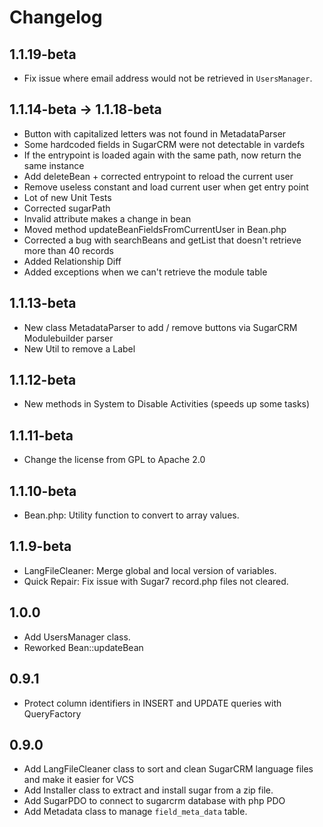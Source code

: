 Changelog
=========

1.1.19-beta
-----
* Fix issue where email address would not be retrieved in `UsersManager`.

1.1.14-beta -> 1.1.18-beta
-----
* Button with capitalized letters was not found in MetadataParser
* Some hardcoded fields in SugarCRM were not detectable in vardefs
* If the entrypoint is loaded again with the same path, now return the same instance
* Add deleteBean + corrected entrypoint to reload the current user
* Remove useless constant and load current user when get entry point
* Lot of new Unit Tests
* Corrected sugarPath
* Invalid attribute makes a change in bean
* Moved method updateBeanFieldsFromCurrentUser in Bean.php
* Corrected a bug with searchBeans and getList that doesn't retrieve more than 40 records
* Added Relationship Diff
* Added exceptions when we can't retrieve the module table


1.1.13-beta
-----
* New class MetadataParser to add / remove buttons via SugarCRM Modulebuilder parser
* New Util to remove a Label

1.1.12-beta
-----
* New methods in System to Disable Activities (speeds up some tasks)

1.1.11-beta
-----
* Change the license from GPL to Apache 2.0

1.1.10-beta
-----
* Bean.php: Utility function to convert to array values.

1.1.9-beta
-----
* LangFileCleaner: Merge global and local version of variables.
* Quick Repair: Fix issue with Sugar7 record.php files not cleared.

1.0.0
-----
* Add UsersManager class.
* Reworked Bean::updateBean

0.9.1
-----
* Protect column identifiers in INSERT and UPDATE queries with QueryFactory

0.9.0
-----
* Add LangFileCleaner class to sort and clean SugarCRM language files and make it easier for VCS
* Add Installer class to extract and install sugar from a zip file.
* Add SugarPDO to connect to sugarcrm database with php PDO
* Add Metadata class to manage `field_meta_data` table.

